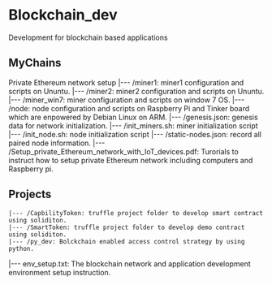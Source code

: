 # Blockchain_dev
Development for blockchain based applications

## MyChains
Private Ethereum network setup
	|--- /miner1: miner1 configuration and scripts on Ununtu.
	|--- /miner2: miner2 configuration and scripts on Ununtu.
	|--- /miner_win7: miner configuration and scripts on window 7 OS.
	|--- /node: node configuration and scripts on Raspberry Pi and Tinker board which are enpowered by Debian Linux on ARM.
	|--- /genesis.json: genesis data for network initialization.
	|--- /init_miners.sh: miner initialization script
	|--- /init_node.sh: node initialization script
	|--- /static-nodes.json: record all paired node information.
	|--- /Setup_private_Ethereum_network_with_IoT_devices.pdf: Turorials to instruct how to setup private Ethereum network including computers and Raspberry pi.
	
## Projects
	|--- /CapbilityToken: truffle project folder to develop smart contract using soliditon.
	|--- /SmartToken: truffle project folder to develop demo contract using soliditon.
	|--- /py_dev: Bolckchain enabled access control strategy by using python.

|--- env_setup.txt: The blockchain network and application development environment setup instruction.
